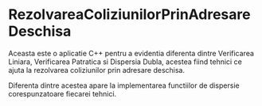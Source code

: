 # RezolvareaColiziunilorPrinAdresareDeschisa

Aceasta este o aplicatie C++ pentru a evidentia diferenta dintre Verificarea Liniara, Verificarea Patratica si Dispersia Dubla, acestea fiind tehnici ce ajuta la rezolvarea coliziunilor prin adresare deschisa.

Diferenta dintre acestea apare la implementarea functiilor de dispersie corespunzatoare fiecarei tehnici. 
